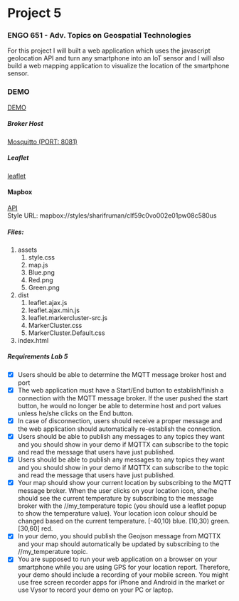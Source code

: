 # Project 5

### ENGO 651 - Adv. Topics on Geospatial Technologies


For this project I will built a web application which uses the javascript geolocation API and turn any smartphone into an IoT sensor and I will also build a web mapping application to visualize the location of the smartphone sensor. 

### DEMO

[DEMO](https://sharifruman.github.io)

##### Broker Host 

[Mosquitto (PORT: 8081)](https://test.mosquitto.org) 

##### Leaflet

[leaflet](https://leafletjs.com/download.html)

#### Mapbox

[API](https://api.mapbox.com/styles/v1/sharifruman/clf59c0vo002e01pw08c580us.html?title=view&access_token=pk.eyJ1Ijoic2hhcmlmcnVtYW4iLCJhIjoiY2xmNTV5N3JqMGZ0MzNxcXJ1amJrM3U5eSJ9.o6ps2oN5TcXgMKy5ArEJWA&zoomwheel=true&fresh=true#9.1/51.0876/-113.778)<br>
Style URL: mapbox://styles/sharifruman/clf59c0vo002e01pw08c580us

##### Files:
 1. assets
    1. style.css
    2. map.js
    3. Blue.png
    4. Red.png
    5. Green.png
2. dist
    1. leaflet.ajax.js
    2. leaflet.ajax.min.js
    3. leaflet.markercluster-src.js
    4. MarkerCluster.css
    5. MarkerCluster.Default.css
3. index.html

##### Requirements Lab 5

- [x] Users should be able to determine the MQTT message broker host and port
- [x] The web application must have a Start/End button to establish/finish a connection with the MQTT message broker. If the user pushed the start button, he would no longer be able to determine host and port values unless he/she clicks on the End button.
- [x] In case of disconnection, users should receive a proper message and the web application should automatically re-establish the connection.
- [x] Users should be able to publish any messages to any topics they want and you should show in your demo if MQTTX can subscribe to the topic and read the message that users have just published.
- [x] Users should be able to publish any messages to any topics they want and you should show in your demo if MQTTX can subscribe to the topic and read the message that users have just published.
- [x] Your map should show your current location by subscribing to the MQTT message broker. When the user clicks on your location icon, she/he should see the current temperature by subscribing to the message broker with the <your course code>/<your name>/my_temperature topic (you should use a leaflet popup to show the temperature value). Your location icon colour should be changed based on the current temperature. [-40,10) blue. [10,30) green. [30,60] red.
- [x] In your demo, you should publish the Geojson message from MQTTX and your map should automatically be updated by subscribing to the <your course code>/<your name>/my_temperature topic.
- [x] You are supposed to run your web application on a browser on your smartphone while you are using GPS for your location report. Therefore, your demo should include a recording of your mobile screen. You might use free screen recorder apps for iPhone and Android in the market or use Vysor to record your demo on your PC or laptop.